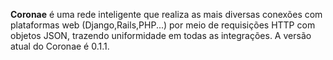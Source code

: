 **Coronae** é uma rede inteligente que realiza as mais diversas conexões com plataformas web (Django,Rails,PHP...) por meio de requisições
HTTP com objetos JSON, trazendo uniformidade em todas as integrações. A versão atual do Coronae é 0.1.1.